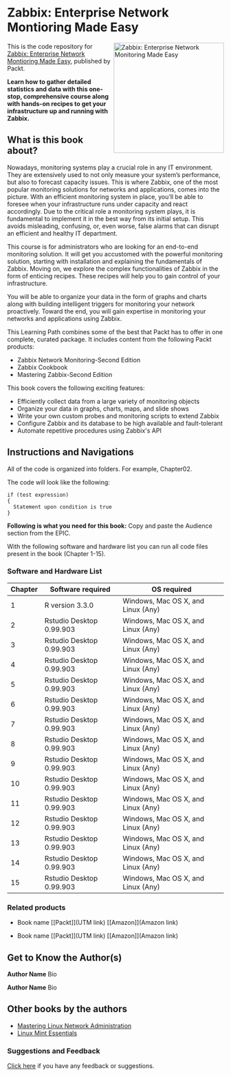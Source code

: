 # Zabbix: Enterprise Network Montioring Made Easy

<a href="https://www.packtpub.com/networking-and-servers/zabbix-enterprise-network-monitoring-made-easy?utm_source=github&utm_medium=repository&utm_content=9781787129047"><img src="https://www.packtpub.com/sites/default/files/C06984_MockupCover_low.png" alt="Zabbix: Enterprise Network Monitoring Made Easy" height="256px" align="right"></a>

This is the code repository for [Zabbix: Enterprise Network Montioring Made Easy](https://www.packtpub.com/networking-and-servers/zabbix-enterprise-network-monitoring-made-easy?utm_source=github&utm_medium=repository&utm_content=9781787129047), published by Packt.

**Learn how to gather detailed statistics and data with this one-stop, comprehensive course along with hands-on recipes to get your infrastructure up and running with Zabbix.**

## What is this book about?
Nowadays, monitoring systems play a crucial role in any IT environment. They are extensively used to not only measure your system’s performance, but also to forecast capacity issues. This is where Zabbix, one of the most popular monitoring solutions for networks and applications, comes into the picture. With an efficient monitoring system in place, you’ll be able to foresee when your infrastructure runs under capacity and react accordingly. Due to the critical role a monitoring system plays, it is fundamental to implement it in the best way from its initial setup. This avoids misleading, confusing, or, even worse, false alarms that can disrupt an efficient and healthy IT department.

This course is for administrators who are looking for an end-to-end monitoring solution. It will get you accustomed with the powerful monitoring solution, starting with installation and explaining the fundamentals of Zabbix. Moving on, we explore the complex functionalities of Zabbix in the form of enticing recipes. These recipes will help you to gain control of your infrastructure.

You will be able to organize your data in the form of graphs and charts along with building intelligent triggers for monitoring your network proactively. Toward the end, you will gain expertise in monitoring your networks and applications using Zabbix.

This Learning Path combines some of the best that Packt has to offer in one complete, curated package. It includes content from the following Packt products: 
* Zabbix Network Monitoring-Second Edition
* Zabbix Cookbook 
* Mastering Zabbix-Second Edition

This book covers the following exciting features: 
* Efficiently collect data from a large variety of monitoring objects
* Organize your data in graphs, charts, maps, and slide shows
* Write your own custom probes and monitoring scripts to extend Zabbix
* Configure Zabbix and its database to be high available and fault-tolerant
* Automate repetitive procedures using Zabbix's API


## Instructions and Navigations
All of the code is organized into folders. For example, Chapter02.

The code will look like the following:
```
if (test expression)
{
  Statement upon condition is true
}
```

**Following is what you need for this book:**
Copy and paste the Audience section from the EPIC.

With the following software and hardware list you can run all code files present in the book (Chapter 1-15).

### Software and Hardware List

| Chapter  | Software required                   | OS required                        |
| -------- | ------------------------------------| -----------------------------------|
| 1        | R version 3.3.0                     | Windows, Mac OS X, and Linux (Any) |
| 2        | Rstudio Desktop 0.99.903            | Windows, Mac OS X, and Linux (Any) |
| 3        | Rstudio Desktop 0.99.903            | Windows, Mac OS X, and Linux (Any) |
| 4        | Rstudio Desktop 0.99.903            | Windows, Mac OS X, and Linux (Any) |
| 5        | Rstudio Desktop 0.99.903            | Windows, Mac OS X, and Linux (Any) |
| 6        | Rstudio Desktop 0.99.903            | Windows, Mac OS X, and Linux (Any) |
| 7        | Rstudio Desktop 0.99.903            | Windows, Mac OS X, and Linux (Any) |
| 8        | Rstudio Desktop 0.99.903            | Windows, Mac OS X, and Linux (Any) |
| 9        | Rstudio Desktop 0.99.903            | Windows, Mac OS X, and Linux (Any) |
| 10        | Rstudio Desktop 0.99.903            | Windows, Mac OS X, and Linux (Any) |
| 11        | Rstudio Desktop 0.99.903            | Windows, Mac OS X, and Linux (Any) |
| 12        | Rstudio Desktop 0.99.903            | Windows, Mac OS X, and Linux (Any) |
| 13        | Rstudio Desktop 0.99.903            | Windows, Mac OS X, and Linux (Any) |
| 14        | Rstudio Desktop 0.99.903            | Windows, Mac OS X, and Linux (Any) |
| 15        | Rstudio Desktop 0.99.903            | Windows, Mac OS X, and Linux (Any) |



### Related products <Paste books from the Other books you may enjoy section>
* Book name [[Packt]](UTM link) [[Amazon]](Amazon link)

* Book name [[Packt]](UTM link) [[Amazon]](Amazon link)


## Get to Know the Author(s)
**Author Name**
Bio

**Author Name**
Bio


## Other books by the authors
* [Mastering Linux Network Administration](https://www.packtpub.com/networking-and-servers/mastering-linux-network-administration?utm_source=github&utm_medium=repository&utm_campaign=9781784399597)
* [Linux Mint Essentials](https://www.packtpub.com/networking-and-servers/linux-mint-essentials?utm_source=github&utm_medium=repository&utm_campaign=9781782168157)

### Suggestions and Feedback
[Click here](https://docs.google.com/forms/d/e/1FAIpQLSdy7dATC6QmEL81FIUuymZ0Wy9vH1jHkvpY57OiMeKGqib_Ow/viewform) if you have any feedback or suggestions.
